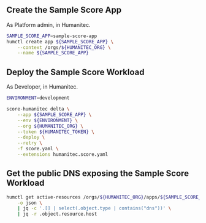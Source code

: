 ## Create the Sample Score App

As Platform admin, in Humanitec.

```bash
SAMPLE_SCORE_APP=sample-score-app
humctl create app ${SAMPLE_SCORE_APP} \
	--context /orgs/${HUMANITEC_ORG} \
	--name ${SAMPLE_SCORE_APP}
```

## Deploy the Sample Score Workload

As Developer, in Humanitec.

```bash
ENVIRONMENT=development
```

```bash
score-humanitec delta \
	--app ${SAMPLE_SCORE_APP} \
	--env ${ENVIRONMENT} \
	--org ${HUMANITEC_ORG} \
	--token ${HUMANITEC_TOKEN} \
	--deploy \
	--retry \
	-f score.yaml \
	--extensions humanitec.score.yaml
```

## Get the public DNS exposing the Sample Score Workload

```bash
humctl get active-resources /orgs/${HUMANITEC_ORG}/apps/${SAMPLE_SCORE_APP}/envs/${ENVIRONMENT}/resources \
	-o json \
	| jq -c '.[] | select(.object.type | contains("dns"))' \
	| jq -r .object.resource.host
```